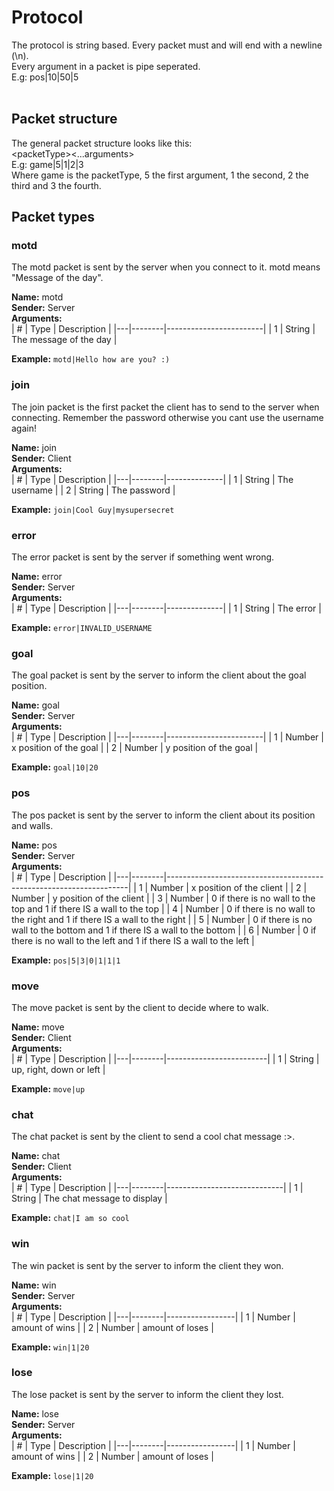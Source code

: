 # Protocol
The protocol is string based. Every packet must and will end with a newline (\n).  
Every argument in a packet is pipe seperated.  
E.g: pos|10|50|5
<br />
<br />
## Packet structure
The general packet structure looks like this:  
\<packetType><...arguments>  
E.g: game|5|1|2|3  
Where game is the packetType, 5 the first argument, 1 the second, 2 the third and 3 the fourth.

## Packet types
### motd
The motd packet is sent by the server when you connect to it. motd means "Message of the day".

**Name:** motd  
**Sender:** Server  
**Arguments:**  
| # | Type   | Description            |
|---|--------|------------------------|
| 1 | String | The message of the day |

**Example:** `motd|Hello how are you? :)`

### join
The join packet is the first packet the client has to send to the server when connecting. Remember the password otherwise you cant use the username again!

**Name:** join  
**Sender:** Client  
**Arguments:**  
| # | Type   | Description  |
|---|--------|--------------|
| 1 | String | The username |
| 2 | String | The password |

**Example:** `join|Cool Guy|mysupersecret`

### error
The error packet is sent by the server if something went wrong.

**Name:** error  
**Sender:** Server  
**Arguments:**  
| # | Type   | Description  |
|---|--------|--------------|
| 1 | String | The error    |

**Example:** `error|INVALID_USERNAME`

### goal
The goal packet is sent by the server to inform the client about the goal position.

**Name:** goal  
**Sender:** Server  
**Arguments:**  
| # | Type   | Description            |
|---|--------|------------------------|
| 1 | Number | x position of the goal |
| 2 | Number | y position of the goal |

**Example:** `goal|10|20`

### pos
The pos packet is sent by the server to inform the client about its position and walls.

**Name:** pos  
**Sender:** Server  
**Arguments:**  
| # | Type   | Description                                                        |
|---|--------|--------------------------------------------------------------------|
| 1 | Number | x position of the client                                           |
| 2 | Number | y position of the client                                           |
| 3 | Number | 0 if there is no wall to the top and 1 if there IS a wall to the top       |
| 4 | Number | 0 if there is no wall to the right and 1 if there IS a wall to the right         |
| 5 | Number | 0 if there is no wall to the bottom and 1 if there IS a wall to the bottom |
| 6 | Number | 0 if there is no wall to the left and 1 if there IS a wall to the left           |

**Example:** `pos|5|3|0|1|1|1`

### move
The move packet is sent by the client to decide where to walk.

**Name:** move  
**Sender:** Client  
**Arguments:**  
| # | Type   | Description             |
|---|--------|-------------------------|
| 1 | String | up, right, down or left |

**Example:** `move|up`

### chat
The chat packet is sent by the client to send a cool chat message :>.

**Name:** chat  
**Sender:** Client  
**Arguments:**  
| # | Type   | Description                 |
|---|--------|-----------------------------|
| 1 | String | The chat message to display |

**Example:** `chat|I am so cool`

### win
The win packet is sent by the server to inform the client they won.

**Name:** win  
**Sender:** Server  
**Arguments:**  
| # | Type   | Description     |
|---|--------|-----------------|
| 1 | Number | amount of wins  |
| 2 | Number | amount of loses |

**Example:** `win|1|20`

### lose
The lose packet is sent by the server to inform the client they lost.

**Name:** lose  
**Sender:** Server  
**Arguments:**  
| # | Type   | Description     |
|---|--------|-----------------|
| 1 | Number | amount of wins  |
| 2 | Number | amount of loses |

**Example:** `lose|1|20`
